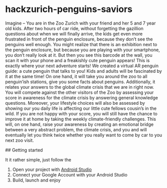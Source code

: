 # hackzurich-penguins-saviors

Imagine – You are in the Zoo Zurich with your friend and her 5 and 7 year old kids. After two hours of car ride, without forgetting the gazillion questions about when we will finally arrive, the kids get even more frustrated in front of the penguin enclosure, because they don’t see the penguins well enough. You might realize that there is an exhibition next to the penguin enclosure, but because you are playing with your smartphone, you don’t really look at it. But then you see this barcode at the wall, you scan it with your phone and a freakishly cute penguin appears!
This is exactly where your next adventure starts! We created a virtual AR penguin guide: a cute penguin that talks to you! Kids and adults will be fascinated by it at the same time! On one hand, it will take you around the zoo to all penguin’ish stations, give you some facts about penguins. Additionally, it relates your answers to the global climate crisis that we are in right now. You will compete against the other visitors of the Zoo by assessing your score in awareness for the climate crisis by answering general knowledge questions. Moreover, your lifestyle choices will also be assessed by showing our you daily life is affecting our little cute fellows cousin’s in the wild.
If you are not happy with your score, you will still have the chance to improve it at home by taking the weekly climate-friendly challenges. This will, on one hand, raise your awareness by creating an emotional bridge between a very abstract problem, the climate crisis, and you and will eventually let you think twice whether you really want to come by car to you next zoo visit.


## Getting started

It it rather simple, just follow the 
1. Open your project with [Android Studio](https://developer.android.com/studio)
2. Connect your Google Account with your Android Studio
3. Build, launch and enjoy
